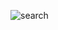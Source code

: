 ![search](https://user-images.githubusercontent.com/58127426/87327402-fc687500-c56e-11ea-9343-8811c92ee330.gif)
